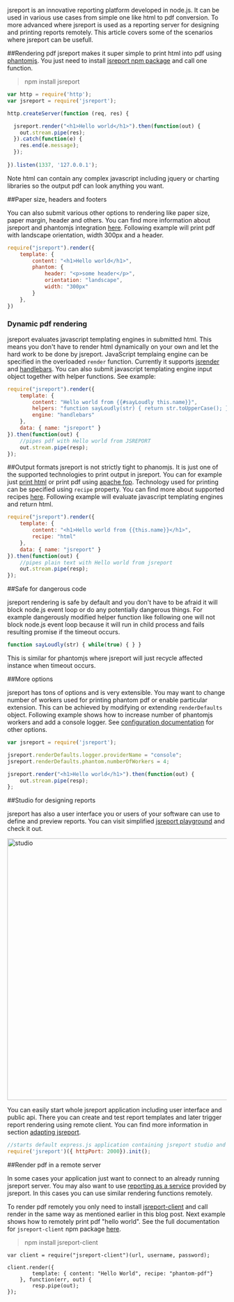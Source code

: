 jsreport is an innovative reporting platform developed in node.js. It can be used in various use cases from simple one like html to pdf conversion. To more advanced where jsreport is used as a reporting server for designing and printing reports remotely. This article covers some of the scenarios where jsreport can be usefull.

##Rendering pdf
jsreport makes it super simple to print html into pdf using [phantomjs](http://phantomjs.org/). You just need to install [jsreport npm package](https://www.npmjs.org/package/jsreport) and call one function.

> npm install jsreport

```js
var http = require('http');
var jsreport = require('jsreport');

http.createServer(function (req, res) {

  jsreport.render("<h1>Hello world</h1>").then(function(out) {
    out.stream.pipe(res);
  }).catch(function(e) {	
    res.end(e.message);
  });
  
}).listen(1337, '127.0.0.1');
```

Note html can contain any complex javascript including jquery or charting libraries so the output pdf can look anything you want.

##Paper size, headers and footers

You can also submit various other options to rendering like paper size, paper margin, header and others.   You can find more information about jsreport and phantomjs integration [here](http://jsreport.net/learn/phantom-pdf). Following example will print pdf with landscape orientation, width 300px and a header.

```js
require("jsreport").render({
	template: {
		content: "<h1>Hello world</h1>",
		phantom: {
			header: "<p>some header</p>",
			orientation: "landscape",
			width: "300px"
		}
	},
})
```

### Dynamic pdf rendering
jsreport evaluates javascript templating engines in submitted html. This means you don't have to render html dynamically on your own and let the hard work to be done by jsreport. JavaScript templaing engine can be specified in the overloaded `render` function. Currently it supports [jsrender](http://jsreport.net/learn/jsrender) and [handlebars](http://jsreport.net/learn/handlebars). You can also submit javascript templating engine input object together with helper functions. See example:

```js
require("jsreport").render({
	template: {
		content: "Hello world from {{#sayLoudly this.name}}",
		helpers: "function sayLoudly(str) { return str.toUpperCase(); }",
		engine: "handlebars"
	},
	data: { name: "jsreport" }
}).then(function(out) {
	//pipes pdf with Hello world from JSREPORT
	out.stream.pipe(resp);
});
```



##Output formats
jsreport is not strictly tight to phanomjs. It is just one of the supported technologies to print output in jsreport. You can for example just [print html](http://jsreport.net/learn/html) or print pdf using [apache fop](http://jsreport.net/learn/fop-pdf). Technology used for printing can be specified using `recipe` property. You can find more about supported recipes [here](http://jsreport.net/learn/recipes). Following example will evaluate javascript templating engines and return html.

```js
require("jsreport").render({
	template: {
		content: "<h1>Hello world from {{this.name}}</h1>",
		recipe: "html"
	},
	data: { name: "jsreport" }
}).then(function(out) {
	//pipes plain text with Hello world from jsreport
	out.stream.pipe(resp);
});
```


##Safe for dangerous code

jsreport rendering is safe by default and you don't have to be afraid it will block node.js event loop or do any potentially dangerous things.  For example dangerously modified helper function like following one will not block node.js event loop because it will run in child process and fails resulting promise if the timeout occurs.
```js
function sayLoudly(str) { while(true) { } }
```
This is similar for phantomjs where jsreport will just recycle affected instance when timeout occurs.

##More options

jsreport has tons of options and is very extensible.  You may want to change number of workers used for printing phantom pdf or enable particular extension. This can be achieved by modifying or extending `renderDefaults` object. Following example shows how to increase number of phantomjs workers and add a console logger. See [configuration documentation](https://github.com/jsreport/jsreport/blob/master/config.md) for other options.

```js
var jsreport = require('jsreport');

jsreport.renderDefaults.logger.providerName = "console";
jsreport.renderDefaults.phantom.numberOfWorkers = 4;

jsreport.render("<h1>Hello world</h1>").then(function(out) {
    out.stream.pipe(resp);
};
```

##Studio for designing reports

jsreport has also a user interface you or users of your software can use to define and preview reports.  You can visit simplified [jsreport playground](http://jsreport.net/playground) and check it out.

<a href="http://jsreport.net/screenshots/studio.png" target="_blank">
<img src="http://jsreport.net/screenshots/studio.png" alt="studio" style="width: 600px;"/>
</a>

You can easily start whole jsreport application including user interface and public api. There you can create and test report templates and later trigger report rendering using remote client. You can find more information in section [adapting jsreport](http://jsreport.net/learn/adapting-jsreport).

```js
//starts default express.js application containing jsreport studio and api
require('jsreport')({ httpPort: 2000}).init();
```

##Render pdf in a remote server

In some cases your application just want to connect to an already running jsreport server. You may also want to use [reporting as a service](http://jsreport.net/online) provided by jsreport. In this cases you can use similar rendering functions remotely.

To render pdf remotely you only need to install [jsreport-client](https://www.npmjs.org/package/jsreport-client) and call render in the same way as mentioned earlier in this blog post. Next example shows how to remotely print pdf "hello world". See the full documentation for `jsreport-client` npm package [here](http://jsreport.net/learn/nodejs-client).

> npm install jsreport-client

```
var client = require("jsreport-client")(url, username, password);

client.render({
        template: { content: "Hello World", recipe: "phantom-pdf"}
    }, function(err, out) {
        resp.pipe(out);
});
```


